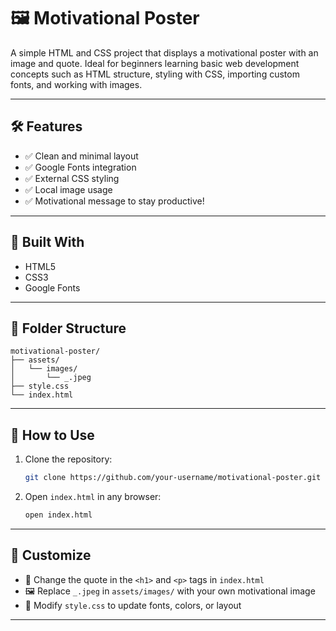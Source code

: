 # 🖼️ Motivational Poster

A simple HTML and CSS project that displays a motivational poster with an image and quote. Ideal for beginners learning basic web development concepts such as HTML structure, styling with CSS, importing custom fonts, and working with images.

---

## 🛠️ Features

- ✅ Clean and minimal layout
- ✅ Google Fonts integration
- ✅ External CSS styling
- ✅ Local image usage
- ✅ Motivational message to stay productive!

---

## 🧱 Built With

- HTML5
- CSS3
- Google Fonts

---

## 📂 Folder Structure

```
motivational-poster/
├── assets/
│   └── images/
│       └── _.jpeg
├── style.css
└── index.html
```

---

## 🚀 How to Use

1. Clone the repository:
   ```bash
   git clone https://github.com/your-username/motivational-poster.git
   ```
2. Open `index.html` in any browser:
   ```bash
   open index.html
   ```

---

## 🔧 Customize

- 💬 Change the quote in the `<h1>` and `<p>` tags in `index.html`
- 🖼️ Replace `_.jpeg` in `assets/images/` with your own motivational image
- 🎨 Modify `style.css` to update fonts, colors, or layout

---
